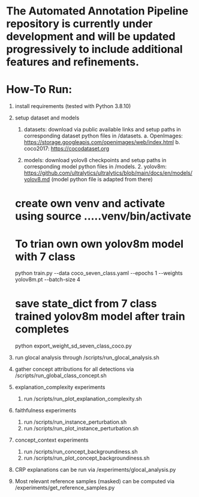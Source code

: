 # The Automated Annotation Pipeline repository is currently under development and will be updated progressively to include additional features and refinements.

# How-To Run:

1. install requirements (tested with Python 3.8.10)
2. setup dataset and models
   1. datasets: download via public available links and setup paths in corresponding dataset python files in /datasets.
      a. OpenImages: https://storage.googleapis.com/openimages/web/index.html
      b. coco2017: https://cocodataset.org

   2. models: download yolov8 checkpoints and setup paths in corresponding model python files in /models.
      2. yolov8m: https://github.com/ultralytics/ultralytics/blob/main/docs/en/models/yolov8.md (model python file is adapted from there)
	
	# create own venv and activate using source .....venv/bin/activate

	# To trian own own yolov8m model with 7 class
	python train.py --data coco_seven_class.yaml --epochs 1 --weights yolov8m.pt  --batch-size 4

	# save state_dict from 7 class trained yolov8m model after train completes
	python export_weight_sd_seven_class_coco.py 

3. run glocal analysis through /scripts/run_glocal_analysis.sh

4. gather concept attributions for all detections via /scripts/run_global_class_concept.sh

5. explanation_complexity experiments
   1. run /scripts/run_plot_explanation_complexity.sh

6. faithfulness experiments
   1. run /scripts/run_instance_perturbation.sh
   2. run /scripts/run_plot_instance_perturbation.sh

7. concept_context experiments
   1. run /scripts/run_concept_backgroundiness.sh 
   2. run /scripts/run_plot_concept_backgroundiness.sh

8. CRP explanations can be run via /experiments/glocal_analysis.py

9. Most relevant reference samples (masked) can be computed via /experiments/get_reference_samples.py
